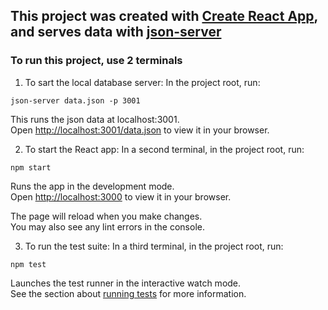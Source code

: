 ## This project was created with [Create React App](https://github.com/facebook/create-react-app), and serves data with [json-server](https://www.npmjs.com/package/json-server)

### To run this project, use 2 terminals

1. To sart the local database server: In the project root, run:

```
json-server data.json -p 3001
```

This runs the json data at localhost:3001.\
Open [http://localhost:3001/data.json](http://localhost:3001/data.json) to view it in your browser.

2. To start the React app: In a second terminal, in the project root, run:

```
npm start
```

Runs the app in the development mode.\
Open [http://localhost:3000](http://localhost:3000) to view it in your browser.

The page will reload when you make changes.\
You may also see any lint errors in the console.

3. To run the test suite: In a third terminal, in the project root, run:

```
npm test
```

Launches the test runner in the interactive watch mode.\
See the section about [running tests](https://facebook.github.io/create-react-app/docs/running-tests) for more information.
